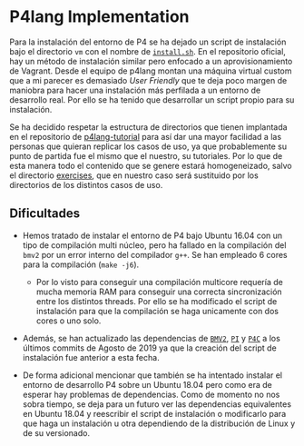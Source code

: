# P4lang Implementation

Para la instalación del entorno de P4 se ha dejado un script de instalación bajo el directorio ``vm`` con el nombre de [``install.sh``](https://github.com/davidcawork/TFG/blob/master/src/use_cases/p4/vm/install.sh). En el repositorio oficial, hay un método de instalación similar pero enfocado a un aprovisionamiento de Vagrant. Desde el equipo de p4lang montan una máquina virtual custom que a mi parecer es demasiado _User Friendly_ que te deja poco margen de maniobra para hacer una instalación más perfilada a un entorno de desarrollo real. Por ello se ha tenido que desarrollar un script propio para su instalación.

Se ha decidido respetar la estructura de directorios que tienen implantada en el repositorio de [p4lang-tutorial](https://github.com/p4lang/tutorials) para así dar una mayor facilidad a las personas que quieran replicar los casos de uso, ya que probablemente su punto de partida fue el mismo que el nuestro, su tutoriales. Por lo que de esta manera todo el contenido que se genere estará homogeneizado, salvo el directorio [exercises](https://github.com/p4lang/tutorials/tree/master/exercises), que en nuestro caso será sustituido por los directorios de los distintos casos de uso.



## Dificultades 


* Hemos tratado de instalar el entorno de P4 bajo Ubuntu 16.04 con un tipo de compilación multi núcleo, pero ha fallado en la compilación del ``bmv2`` por un error interno del compilador ``g++``.  Se han empleado 6 cores para la compilación (``make -j6``).

  * Por lo visto para conseguir una compilación multicore requería de mucha memoria RAM para conseguir una correcta sincronización entre los distintos threads. Por ello se ha modificado el script de instalación para que la compilación se haga unicamente con dos cores o uno solo.


* Además, se han actualizado las dependencias de [``BMV2``](https://github.com/p4lang/behavioral-model), [``PI``](https://github.com/p4lang/PI) y [``P4C``](https://github.com/p4lang/p4c) a los últimos commits de Agosto de 2019 ya que la creación del script de instalación fue anterior a esta fecha.

* De forma adicional mencionar que también se ha intentado instalar el entorno de desarrollo P4 sobre un Ubuntu 18.04 pero como era de esperar hay problemas de dependencias. Como de momento no nos sobra tiempo, se deja para un futuro ver las dependencias equivalentes en Ubuntu 18.04 y reescribir el script de instalación o modificarlo para que haga un instalación u otra dependiendo de la distribución de Linux y de su versionado.
